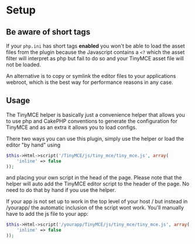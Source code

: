 Setup
=====

Be aware of short tags
----------------------

If your `php.ini` has short tags **enabled** you won't be able to load the asset files from the plugin because the Javascript contains a `<?` which the asset filter will interpret as php but fail to do so and your TinyMCE asset file will not be loaded.

An alternative is to copy or symlink the editor files to your applications webroot, which is the best way for performance reasons in any case.

Usage
-----

The TinyMCE helper is basically just a convenience helper that allows you to use php and CakePHP conventions to generate the configuration for TinyMCE and as an extra it allows you to load configs.

There two ways you can use this plugin, simply use the helper or load the editor "by hand" using

```php
$this->Html->script('/TinyMCE/js/tiny_mce/tiny_mce.js', array(
	'inline' => false
));
```

and placing your own script in the head of the page. Please note that the helper will auto add the TinyMCE editor script to the header of the page. No need to do that by hand if you use the helper.

If your app is not set up to work in the top level of your host / but instead in /yourapp/ the automatic inclusion of the script wont work. You'll manually have to add the js file to your app:

```php
$this->Html->script('/yourapp/TinyMCE/js/tiny_mce/tiny_mce.js', array(
	'inline' => false
));
```
